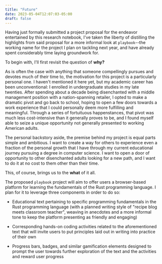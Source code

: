 ```yaml
---
title: "Future"
date: 2023-05-04T12:07:03-05:00
draft: false
---
```


Having just formally submitted a project proposal for the endeavor entertained by this research notebook, I've taken the liberty of distilling the highlights from said proposal for a more informal look at `playbook`--the working name for the project I plan on tackling next year, and have already spent considerably time laying groundwork for.

To begin with, I'll first revisit the question of **why?**

As is often the case with anything that someone compellingly pursues and devotes much of their time to, the motivation for this project is a particularly personal one. I haven't mentioned it here yet, but my academic career has been unconventional: I enrolled in undergraduate studies in my late twenties. After spending about a decade being disenchanted with a middle management position with a nation-spanning retailer, I opted to make a dramatic pivot and go back to school, hoping to open a few doors towards a work experience that I could personally deem more fulfilling and meaningful. Through a series of fortuituous happenstances, that pivot was much less cost-intensive than it generally proves to be, and I found myself able to seize a unique opportunity not generally presented to working American adults.

The personal backstory aside, the premise behind my project is equal parts simple and ambitious. I want to create a way for others to experience even a fraction of the personal growth that I have through my current educational journey pursuing a degree in computer science. I want to open a door of opportunity to other disenchanted adults looking for a new path, and I want to do it at no cost to them other than their time.

This, of course, brings us to the **what** of it all.

The proposed `playbook` project will aim to offer users a browser-based platform for learning the fundamentals of the Rust programming language. I plan for it to leverage three components in order to do so: 

- Educational text pertaining to specific programming fundamentals in the Rust programming language (with a planned writing style of "recipe blog meets classroom teacher", weaving in anecdotes and a more informal tone to keep the platform presenting as friendly and engaging) 

- Corresponding hands-on coding activities related to the aforementioned text that will invite users to put principles laid out in writing into practice of their own

-  Progress bars, badges, and similar gamification elements designed to prompt the user towards further exploration of the text and the activities and reward user progress
